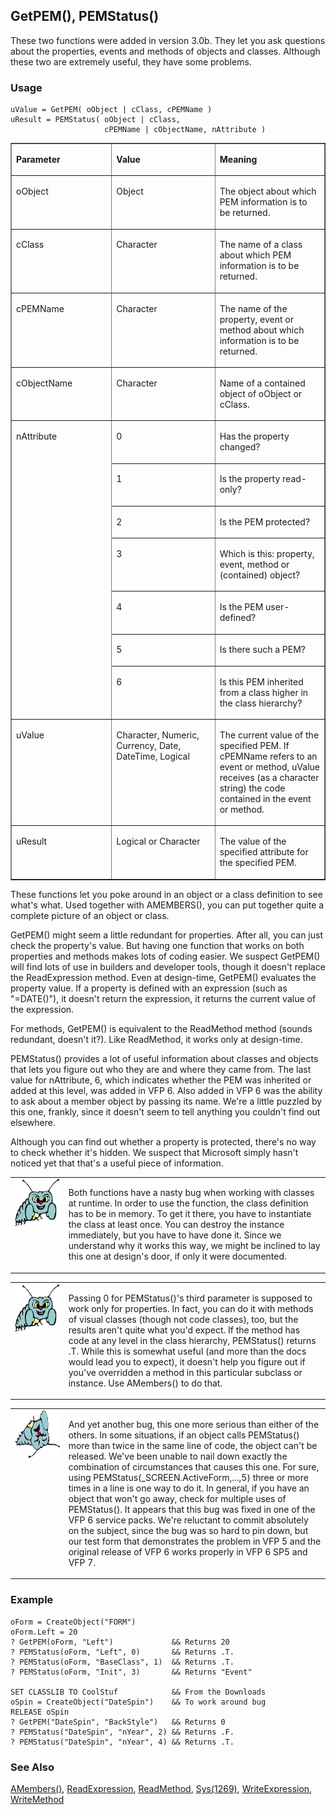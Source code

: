 ## GetPEM(), PEMStatus()

These two functions were added in version 3.0b. They let you ask questions about the properties, events and methods of objects and classes. Although these two are extremely useful, they have some problems. 

### Usage

```foxpro
uValue = GetPEM( oObject | cClass, cPEMName )
uResult = PEMStatus( oObject | cClass,
                     cPEMName | cObjectName, nAttribute )
```
<table border cellspacing=0 cellpadding=0 width=100%>
<tr>
  <td width=32% valign=top>
  <p><b>Parameter</b></p>
  </td>
  <td width=23% valign=top>
  <p><b>Value</b></p>
  </td>
  <td width=45% valign=top>
  <p><b>Meaning</b></p>
  </td>
 </tr>
<tr>
  <td width=32% valign=top>
  <p>oObject</p>
  </td>
  <td width=23% valign=top>
  <p>Object</p>
  </td>
  <td width=45% valign=top>
  <p>The object about which PEM information is to be returned.</p>
  </td>
 </tr>
<tr>
  <td width=32% valign=top>
  <p>cClass</p>
  </td>
  <td width=23% valign=top>
  <p>Character</p>
  </td>
  <td width=45% valign=top>
  <p>The name of a class about which PEM information is to be returned.</p>
  </td>
 </tr>
<tr>
  <td width=32% valign=top>
  <p>cPEMName</p>
  </td>
  <td width=23% valign=top>
  <p>Character</p>
  </td>
  <td width=45% valign=top>
  <p>The name of the property, event or method about which information is to be returned.</p>
  </td>
 </tr>
<tr>
  <td width=32% valign=top>
  <p>cObjectName</p>
  </td>
  <td width=23% valign=top>
  <p>Character</p>
  </td>
  <td width=45% valign=top>
  <p>Name of a contained object of oObject or cClass.</p>
  </td>
 </tr>
<tr>
  <td width=32% rowspan=7 valign=top>
  <p>nAttribute</p>
  </td>
  <td width=23% valign=top>
  <p>0</p>
  </td>
  <td width=45% valign=top>
  <p>Has the property changed?</p>
  </td>
 </tr>
<tr>
  <td width=33% valign=top>
  <p>1</p>
  </td>
  <td width=67% valign=top>
  <p>Is the property read-only?</p>
  </td>
 </tr>
<tr>
  <td width=33% valign=top>
  <p>2</p>
  </td>
  <td width=67% valign=top>
  <p>Is the PEM protected?</p>
  </td>
 </tr>
<tr>
  <td width=33% valign=top>
  <p>3</p>
  </td>
  <td width=67% valign=top>
  <p>Which is this: property, event, method or (contained) object?</p>
  </td>
 </tr>
<tr>
  <td width=33% valign=top>
  <p>4</p>
  </td>
  <td width=67% valign=top>
  <p>Is the PEM user-defined?</p>
  </td>
 </tr>
<tr>
  <td width=33% valign=top>
  <p>5</p>
  </td>
  <td width=67% valign=top>
  <p>Is there such a PEM?</p>
  </td>
 </tr>
<tr>
  <td width=33% valign=top>
  <p>6</p>
  </td>
  <td width=67% valign=top>
  <p>Is this PEM inherited from a class higher in the class hierarchy?</p>
  </td>
 </tr>
<tr>
  <td width=32% valign=top>
  <p>uValue</p>
  </td>
  <td width=23% valign=top>
  <p>Character, Numeric, Currency, Date, DateTime, Logical</p>
  </td>
  <td width=45% valign=top>
  <p>The current value of the specified PEM. If cPEMName refers to an event or method, uValue receives (as a character string) the code contained in the event or method.</p>
  </td>
 </tr>
<tr>
  <td width=32% valign=top>
  <p>uResult</p>
  </td>
  <td width=23% valign=top>
  <p>Logical or Character</p>
  </td>
  <td width=45% valign=top>
  <p>The value of the specified attribute for the specified PEM.</p>
  </td>
 </tr>
</table>

These functions let you poke around in an object or a class definition to see what's what. Used together with AMEMBERS(), you can put together quite a complete picture of an object or class.

GetPEM() might seem a little redundant for properties. After all, you can just check the property's value. But having one function that works on both properties and methods makes lots of coding easier. We suspect GetPEM() will find lots of use in builders and developer tools, though it doesn't replace the ReadExpression method. Even at design-time, GetPEM() evaluates the property value. If a property is defined with an expression (such as "=DATE()"), it doesn't return the expression, it returns the current value of the expression. 

For methods, GetPEM() is equivalent to the ReadMethod method (sounds redundant, doesn't it?). Like ReadMethod, it works only at design-time.

PEMStatus() provides a lot of useful information about classes and objects that lets you figure out who they are and where they came from. The last value for nAttribute, 6, which indicates whether the PEM was inherited or added at this level, was added in VFP 6. Also added in VFP 6 was the ability to ask about a member object by passing its name. We're a little puzzled by this one, frankly, since it doesn't seem to tell anything you couldn't find out elsewhere.

Although you can find out whether a property is protected, there's no way to check whether it's hidden. We suspect that Microsoft simply hasn't noticed yet that that's a useful piece of information.

<table border=0 cellspacing=0 cellpadding=0 width=100%>
<tr>
  <td width=17% valign=top>
<img width=95 height=78 src="bug.gif"></p>
  </td>
  <td width=83%>
  <p>Both functions have a nasty bug when working with classes at runtime. In order to use the function, the class definition has to be in memory. To get it there, you have to instantiate the class at least once. You can destroy the instance immediately, but you have to have done it. Since we understand why it works this way, we might be inclined to lay this one at design's door, if only it were documented.</p>
  </td>
 </tr>
</table>

<table border=0 cellspacing=0 cellpadding=0 width=100%>
<tr>
  <td width=17% valign=top>
<img width=95 height=78 src="bug.gif"></p>
  </td>
  <td width=83%>
  <p>Passing 0 for PEMStatus()'s third parameter is supposed to work only for properties. In fact, you can do it with methods of visual classes (though not code classes), too, but the results aren't quite what you'd expect. If the method has code at any level in the class hierarchy, PEMStatus() returns .T. While this is somewhat useful (and more than the docs would lead you to expect), it doesn't help you figure out if you've overridden a method in this particular subclass or instance. Use AMembers() to do that.</p>
  </td>
 </tr>
</table>

<table border=0 cellspacing=0 cellpadding=0 width=100%>
<tr>
  <td width=17% valign=top>
<img width=95 height=77 src="fixbug1.gif"></p>
  </td>
  <td width=83%>
  <p>And yet another bug, this one more serious than either of the others. In some situations, if an object calls PEMStatus() more than twice in the same line of code, the object can't be released. We've been unable to nail down exactly the combination of circumstances that causes this one. For sure, using PEMStatus(_SCREEN.ActiveForm,...,5) three or more times in a line is one way to do it. In general, if you have an object that won't go away, check for multiple uses of PEMStatus(). It appears that this bug was fixed in one of the VFP 6 service packs. We're reluctant to commit absolutely on the subject, since the bug was so hard to pin down, but our test form that demonstrates the problem in VFP 5 and the original release of VFP 6 works properly in VFP 6 SP5 and VFP 7.</p>
  </td>
 </tr>
</table>

### Example

```foxpro
oForm = CreateObject("FORM")
oForm.Left = 20
? GetPEM(oForm, "Left")             && Returns 20
? PEMStatus(oForm, "Left", 0)       && Returns .T.
? PEMStatus(oForm, "BaseClass", 1)  && Returns .T.
? PEMStatus(oForm, "Init", 3)       && Returns "Event"

SET CLASSLIB TO CoolStuf            && From the Downloads
oSpin = CreateObject("DateSpin")    && To work around bug
RELEASE oSpin
? GetPEM("DateSpin", "BackStyle")   && Returns 0
? PEMStatus("DateSpin", "nYear", 2) && Returns .F.
? PEMStatus("DateSpin", "nYear", 4) && Returns .T.
```
### See Also

[AMembers()](s4g286.md), [ReadExpression](s4g615.md), [ReadMethod](s4g615.md), [Sys(1269)](s4g575.md), [WriteExpression](s4g615.md), [WriteMethod](s4g615.md)
